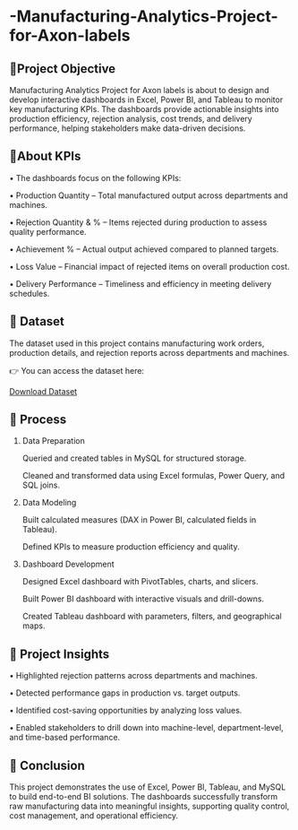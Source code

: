 # -Manufacturing-Analytics-Project-for-Axon-labels
## 🔹Project Objective
Manufacturing Analytics Project for Axon labels is about to design and develop interactive dashboards in Excel, Power BI, and Tableau to monitor key manufacturing KPIs. The dashboards provide actionable insights into production efficiency, rejection analysis, cost trends, and delivery performance, helping stakeholders make data-driven decisions.

## 🔹About KPIs

• The dashboards focus on the following KPIs:

• Production Quantity – Total manufactured output across departments and machines.

• Rejection Quantity & % – Items rejected during production to assess quality performance.

• Achievement % – Actual output achieved compared to planned targets.

• Loss Value – Financial impact of rejected items on overall production cost.

• Delivery Performance – Timeliness and efficiency in meeting delivery schedules.

## 🔹 Dataset

The dataset used in this project contains manufacturing work orders, production details, and rejection reports across departments and machines.

👉 You can access the dataset here:

[Download Dataset](https://github.com/ARshaik0/-Manufacturing-Analytics-Project-for-Axon-labels/blob/main/EXCEL%20DASHBOARD%20MANUFACTURING%20DATA.xlsx)

## 🔹 Process

1. Data Preparation

   Queried and created tables in MySQL for structured storage.

   Cleaned and transformed data using Excel formulas, Power Query, and SQL joins.

2. Data Modeling

   Built calculated measures (DAX in Power BI, calculated fields in Tableau).

   Defined KPIs to measure production efficiency and quality.

3. Dashboard Development

   Designed Excel dashboard with PivotTables, charts, and slicers.

   Built Power BI dashboard with interactive visuals and drill-downs.
   
   Created Tableau dashboard with parameters, filters, and geographical maps.

## 🔹 Project Insights

• Highlighted rejection patterns across departments and machines.

• Detected performance gaps in production vs. target outputs.

• Identified cost-saving opportunities by analyzing loss values.

• Enabled stakeholders to drill down into machine-level, department-level, and time-based performance.

## 🔹 Conclusion

This project demonstrates the use of Excel, Power BI, Tableau, and MySQL to build end-to-end BI solutions. The dashboards successfully transform raw manufacturing data into meaningful insights, supporting quality control, cost management, and operational efficiency.
